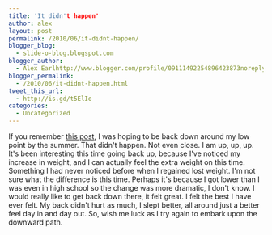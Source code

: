 ```yaml
---
title: 'It didn't happen'
author: alex
layout: post
permalink: /2010/06/it-didnt-happen/
blogger_blog:
  - slide-o-blog.blogspot.com
blogger_author:
  - Alex Earlhttp://www.blogger.com/profile/09111492254896423873noreply@blogger.com
blogger_permalink:
  - /2010/06/it-didnt-happen.html
tweet_this_url:
  - http://is.gd/t5ElIo
categories:
  - Uncategorized
---
```

If you remember [this post][1], I was hoping to be back down around my low point by the summer. That didn't happen. Not even close. I am up, up, up. It's been interesting this time going back up, because I've noticed my increase in weight, and I can actually feel the extra weight on this time. Something I had never noticed before when I regained lost weight. I'm not sure what the difference is this time. Perhaps it's because I got lower than I was even in high school so the change was more dramatic, I don't know. I would really like to get back down there, it felt great. I felt the best I have ever felt. My back didn't hurt as much, I slept better, all around just a better feel day in and day out. So, wish me luck as I try again to embark upon the downward path.



 [1]: http://slide-o-blog.blogspot.com/2010/01/and-so-it-begins.html